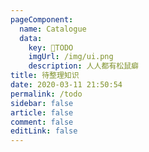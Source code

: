 ```yaml
---
pageComponent: 
  name: Catalogue
  data: 
    key: 📌TODO
    imgUrl: /img/ui.png
    description: 人人都有松鼠癖
title: 待整理知识
date: 2020-03-11 21:50:54
permalink: /todo
sidebar: false
article: false
comment: false
editLink: false
---
```

